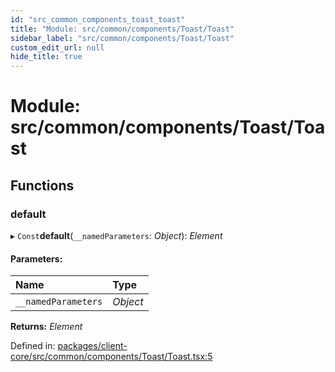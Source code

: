 ```yaml
---
id: "src_common_components_toast_toast"
title: "Module: src/common/components/Toast/Toast"
sidebar_label: "src/common/components/Toast/Toast"
custom_edit_url: null
hide_title: true
---
```


# Module: src/common/components/Toast/Toast

## Functions

### default

▸ `Const`**default**(`__namedParameters`: *Object*): *Element*

#### Parameters:

Name | Type |
:------ | :------ |
`__namedParameters` | *Object* |

**Returns:** *Element*

Defined in: [packages/client-core/src/common/components/Toast/Toast.tsx:5](https://github.com/xr3ngine/xr3ngine/blob/673ad6a5f/packages/client-core/src/common/components/Toast/Toast.tsx#L5)

